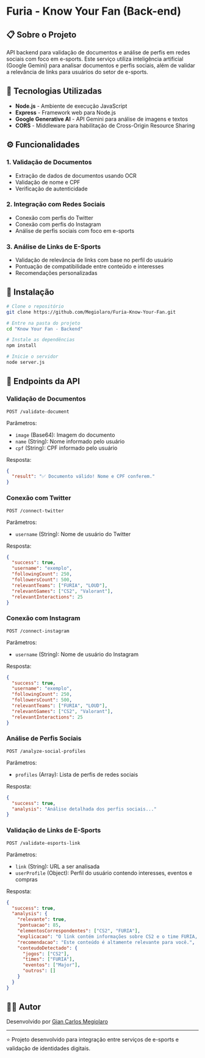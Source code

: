 # Furia - Know Your Fan (Back-end)


## 📋 Sobre o Projeto

API backend para validação de documentos e análise de perfis em redes sociais com foco em e-sports. Este serviço utiliza inteligência artificial (Google Gemini) para analisar documentos e perfis sociais, além de validar a relevância de links para usuários do setor de e-sports.

## 🚀 Tecnologias Utilizadas

- **Node.js** - Ambiente de execução JavaScript
- **Express** - Framework web para Node.js
- **Google Generative AI** - API Gemini para análise de imagens e textos
- **CORS** - Middleware para habilitação de Cross-Origin Resource Sharing

## ⚙️ Funcionalidades

### 1. Validação de Documentos
- Extração de dados de documentos usando OCR
- Validação de nome e CPF
- Verificação de autenticidade

### 2. Integração com Redes Sociais
- Conexão com perfis do Twitter
- Conexão com perfis do Instagram
- Análise de perfis sociais com foco em e-sports

### 3. Análise de Links de E-Sports
- Validação de relevância de links com base no perfil do usuário
- Pontuação de compatibilidade entre conteúdo e interesses
- Recomendações personalizadas

## 🔧 Instalação

```bash
# Clone o repositório
git clone https://github.com/Megiolaro/Furia-Know-Your-Fan.git

# Entre na pasta do projeto
cd "Know Your Fan - Backend"

# Instale as dependências
npm install

# Inicie o servidor
node server.js
```

## 🔌 Endpoints da API

### Validação de Documentos
```
POST /validate-document
```
Parâmetros:
- `image` (Base64): Imagem do documento
- `name` (String): Nome informado pelo usuário
- `cpf` (String): CPF informado pelo usuário

Resposta:
```json
{
  "result": "✅ Documento válido! Nome e CPF conferem."
}
```

### Conexão com Twitter
```
POST /connect-twitter
```
Parâmetros:
- `username` (String): Nome de usuário do Twitter

Resposta:
```json
{
  "success": true,
  "username": "exemplo",
  "followingCount": 250,
  "followersCount": 500,
  "relevantTeams": ["FURIA", "LOUD"],
  "relevantGames": ["CS2", "Valorant"],
  "relevantInteractions": 25
}
```

### Conexão com Instagram
```
POST /connect-instagram
```
Parâmetros:
- `username` (String): Nome de usuário do Instagram

Resposta:
```json
{
  "success": true,
  "username": "exemplo",
  "followingCount": 250,
  "followersCount": 500,
  "relevantTeams": ["FURIA", "LOUD"],
  "relevantGames": ["CS2", "Valorant"],
  "relevantInteractions": 25
}
```

### Análise de Perfis Sociais
```
POST /analyze-social-profiles
```
Parâmetros:
- `profiles` (Array): Lista de perfis de redes sociais

Resposta:
```json
{
  "success": true,
  "analysis": "Análise detalhada dos perfis sociais..."
}
```

### Validação de Links de E-Sports
```
POST /validate-esports-link
```
Parâmetros:
- `link` (String): URL a ser analisada
- `userProfile` (Object): Perfil do usuário contendo interesses, eventos e compras

Resposta:
```json
{
  "success": true,
  "analysis": {
    "relevante": true,
    "pontuacao": 85,
    "elementosCorrespondentes": ["CS2", "FURIA"],
    "explicacao": "O link contém informações sobre CS2 e o time FURIA, que fazem parte dos interesses do usuário.",
    "recomendacao": "Este conteúdo é altamente relevante para você.",
    "conteudoDetectado": {
      "jogos": ["CS2"],
      "times": ["FURIA"],
      "eventos": ["Major"],
      "outros": []
    }
  }
}
```


## 👨‍💻 Autor

Desenvolvido por [Gian Carlos Megiolaro](https://github.com/Megiolaro)

---

⭐️ Projeto desenvolvido para integração entre serviços de e-sports e validação de identidades digitais.